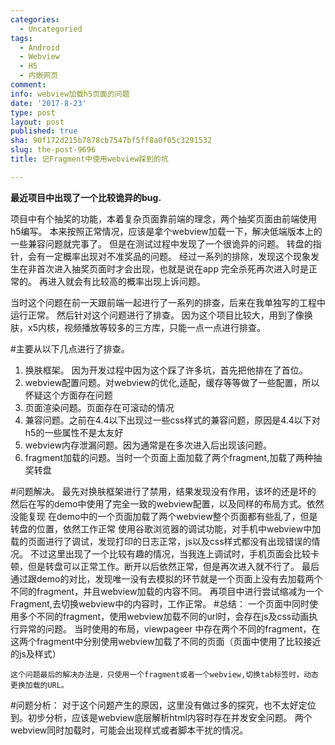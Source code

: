 ```yaml
---
categories:
  - Uncategoried
tags:
  - Android
  - Webview
  - H5
  - 内嵌网页
comment: 
info: webview加载h5页面的问题
date: '2017-8-23'
type: post
layout: post
published: true
sha: 90f172d215b7878cb7547bf5ff8a0f05c3291532
slug: the-post-9696
title: 记Fragment中使用webview踩到的坑

---
```



**最近项目中出现了一个比较诡异的bug.**

项目中有个抽奖的功能，本着复杂页面靠前端的理念，两个抽奖页面由前端使用h5编写。
本来按照正常情况，应该是拿个webview加载一下，解决低端版本上的一些兼容问题就完事了。
但是在测试过程中发现了一个很诡异的问题。
转盘的指针，会有一定概率出现对不准奖品的问题。
经过一系列的排除，发现这个现象发生在非首次进入抽奖页面时才会出现，也就是说在app 完全杀死再次进入时是正常的。
再进入就会有比较高的概率出现上诉问题。

当时这个问题在前一天跟前端一起进行了一系列的排查，后来在我单独写的工程中运行正常。
然后针对这个问题进行了排查。
因为这个项目比较大，用到了像换肤，x5内核，视频播放等较多的三方库，只能一点一点进行排查。

#主要从以下几点进行了排查。

1. 换肤框架。 因为开发过程中因为这个踩了许多坑，首先把他排在了首位。
2. webview配置问题。对webview的优化,适配，缓存等等做了一些配置，所以怀疑这个方面存在问题
3. 页面渲染问题。页面存在可滚动的情况
4. 兼容问题。之前在4.4以下出现过一些css样式的兼容问题，原因是4.4以下对h5的一些属性不是太友好
5. webview内存泄漏问题。因为通常是在多次进入后出现该问题。
6. fragment加载的问题。当时一个页面上面加载了两个fragment,加载了两种抽奖转盘

#问题解决。
	最先对换肤框架进行了禁用，结果发现没有作用，该坏的还是坏的
	然后在写的demo中使用了完全一致的webview配置，以及同样的布局方式。依然没能复现
	在demo中的一个页面加载了两个webview整个页面都有些乱了，但是转盘的位置，依然工作正常
	使用谷歌浏览器的调试功能，对手机中webview中加载的页面进行了调试，发现打印的日志正常，js以及css样式都没有出现错误的情况。
	不过这里出现了一个比较有趣的情况，当我连上调试时，手机页面会比较卡顿，但是转盘可以正常工作。断开以后依然正常，但是再次进入就不行了。
	最后通过跟demo的对比，发现唯一没有去模拟的环节就是一个页面上没有去加载两个不同的fragment，并且webview加载的内容不同。
	再项目中进行尝试缩减为一个Fragment,去切换webview中的内容时，工作正常。
#总结：
	一个页面中同时使用多个不同的fragment，使用webview加载不同的url时，会存在js及css动画执行异常的问题。
	当时使用的布局，viewpageer 中存在两个不同的fragment，在这两个fragment中分别使用webview加载了不同的页面（页面中使用了比较接近的js及样式）
	
	这个问题最后的解决办法是，只使用一个fragment或者一个webview,切换tab标签时，动态更换加载的URL。
#问题分析：
	对于这个问题产生的原因，这里没有做过多的探究，也不太好定位到。初步分析，应该是webview底层解析html内容时存在并发安全问题。
	两个webview同时加载时，可能会出现样式或者脚本干扰的情况。






